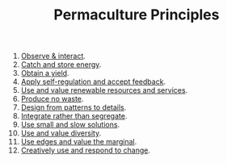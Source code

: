 ﻿---
tags: sense, landscape, regeneration, permaculture
title: Permaculture Principles
type: note
---
1. [Observe & interact](https://permacultureprinciples.com/permaculture-principles/_1/).
2. [Catch and store energy](https://permacultureprinciples.com/permaculture-principles/_2/).
3. [Obtain a yield](https://permacultureprinciples.com/permaculture-principles/_3/). 
4. [Apply self-regulation and accept feedback](https://permacultureprinciples.com/permaculture-principles/_4/).
5. [Use and value renewable resources and services](https://permacultureprinciples.com/permaculture-principles/_5/).
6. [Produce no waste](https://permacultureprinciples.com/permaculture-principles/_6/).
7. [Design from patterns to details](https://permacultureprinciples.com/permaculture-principles/_7/).
8. [Integrate rather than segregate](https://permacultureprinciples.com/permaculture-principles/_8/).
9. [Use small and slow solutions](https://permacultureprinciples.com/permaculture-principles/_9/).
10. [Use and value diversity](https://permacultureprinciples.com/permaculture-principles/_10/).
11. [Use edges and value the marginal](https://permacultureprinciples.com/permaculture-principles/_11/).
12. [Creatively use and respond to change](https://permacultureprinciples.com/permaculture-principles/_12/).